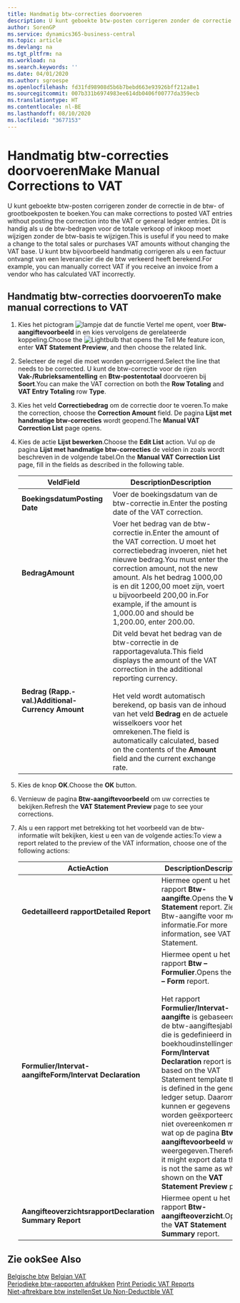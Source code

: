 ```yaml
---
title: Handmatig btw-correcties doorvoeren
description: U kunt geboekte btw-posten corrigeren zonder de correctie in de btw- of grootboekposten te boeken. Dit is handig als u de btw-bedragen voor de totale verkoop of inkoop moet wijzigen zonder de btw-basis te wijzigen. U kunt btw bijvoorbeeld handmatig corrigeren als u een factuur ontvangt van een leverancier die de btw verkeerd heeft berekend.
author: SorenGP
ms.service: dynamics365-business-central
ms.topic: article
ms.devlang: na
ms.tgt_pltfrm: na
ms.workload: na
ms.search.keywords: ''
ms.date: 04/01/2020
ms.author: sgroespe
ms.openlocfilehash: fd31fd98908d5b6b7bebd663e93926bff212a8e1
ms.sourcegitcommit: 007b331b6974983ee614db0406f00777da359ecb
ms.translationtype: HT
ms.contentlocale: nl-BE
ms.lasthandoff: 08/10/2020
ms.locfileid: "3677153"
---
```

# <a name="make-manual-corrections-to-vat"></a><span data-ttu-id="a12fe-105">Handmatig btw-correcties doorvoeren</span><span class="sxs-lookup"><span data-stu-id="a12fe-105">Make Manual Corrections to VAT</span></span>
<span data-ttu-id="a12fe-106">U kunt geboekte btw-posten corrigeren zonder de correctie in de btw- of grootboekposten te boeken.</span><span class="sxs-lookup"><span data-stu-id="a12fe-106">You can make corrections to posted VAT entries without posting the correction into the VAT or general ledger entries.</span></span> <span data-ttu-id="a12fe-107">Dit is handig als u de btw-bedragen voor de totale verkoop of inkoop moet wijzigen zonder de btw-basis te wijzigen.</span><span class="sxs-lookup"><span data-stu-id="a12fe-107">This is useful if you need to make a change to the total sales or purchases VAT amounts without changing the VAT base.</span></span> <span data-ttu-id="a12fe-108">U kunt btw bijvoorbeeld handmatig corrigeren als u een factuur ontvangt van een leverancier die de btw verkeerd heeft berekend.</span><span class="sxs-lookup"><span data-stu-id="a12fe-108">For example, you can manually correct VAT if you receive an invoice from a vendor who has calculated VAT incorrectly.</span></span>  

## <a name="to-make-manual-corrections-to-vat"></a><span data-ttu-id="a12fe-109">Handmatig btw-correcties doorvoeren</span><span class="sxs-lookup"><span data-stu-id="a12fe-109">To make manual corrections to VAT</span></span>  

1.  <span data-ttu-id="a12fe-110">Kies het pictogram ![lampje dat de functie Vertel me opent](../../media/ui-search/search_small.png "Vertel me wat u wilt doen"), voer **Btw-aangiftevoorbeeld** in en kies vervolgens de gerelateerde koppeling.</span><span class="sxs-lookup"><span data-stu-id="a12fe-110">Choose the ![Lightbulb that opens the Tell Me feature](../../media/ui-search/search_small.png "Tell me what you want to do") icon, enter **VAT Statement Preview**, and then choose the related link.</span></span>  
2.  <span data-ttu-id="a12fe-111">Selecteer de regel die moet worden gecorrigeerd.</span><span class="sxs-lookup"><span data-stu-id="a12fe-111">Select the line that needs to be corrected.</span></span> <span data-ttu-id="a12fe-112">U kunt de btw-correctie voor de rijen **Vak-/Rubrieksamentelling** en **Btw-postentotaal** doorvoeren bij **Soort**.</span><span class="sxs-lookup"><span data-stu-id="a12fe-112">You can make the VAT correction on both the **Row Totaling** and **VAT Entry Totaling** row **Type**.</span></span>  
3.  <span data-ttu-id="a12fe-113">Kies het veld **Correctiebedrag** om de correctie door te voeren.</span><span class="sxs-lookup"><span data-stu-id="a12fe-113">To make the correction, choose the **Correction Amount** field.</span></span> <span data-ttu-id="a12fe-114">De pagina **Lijst met handmatige btw-correcties** wordt geopend.</span><span class="sxs-lookup"><span data-stu-id="a12fe-114">The **Manual VAT Correction List** page opens.</span></span>  
4.  <span data-ttu-id="a12fe-115">Kies de actie **Lijst bewerken**.</span><span class="sxs-lookup"><span data-stu-id="a12fe-115">Choose the **Edit List** action.</span></span> <span data-ttu-id="a12fe-116">Vul op de pagina **Lijst met handmatige btw-correcties** de velden in zoals wordt beschreven in de volgende tabel.</span><span class="sxs-lookup"><span data-stu-id="a12fe-116">On the **Manual VAT Correction List** page, fill in the fields as described in the following table.</span></span>  

    |<span data-ttu-id="a12fe-117">Veld</span><span class="sxs-lookup"><span data-stu-id="a12fe-117">Field</span></span>|<span data-ttu-id="a12fe-118">Description</span><span class="sxs-lookup"><span data-stu-id="a12fe-118">Description</span></span>|  
    |---------------------------------|---------------------------------------|  
    |<span data-ttu-id="a12fe-119">**Boekingsdatum**</span><span class="sxs-lookup"><span data-stu-id="a12fe-119">**Posting Date**</span></span>|<span data-ttu-id="a12fe-120">Voer de boekingsdatum van de btw-correctie in.</span><span class="sxs-lookup"><span data-stu-id="a12fe-120">Enter the posting date of the VAT correction.</span></span>|  
    |<span data-ttu-id="a12fe-121">**Bedrag**</span><span class="sxs-lookup"><span data-stu-id="a12fe-121">**Amount**</span></span>|<span data-ttu-id="a12fe-122">Voer het bedrag van de btw-correctie in.</span><span class="sxs-lookup"><span data-stu-id="a12fe-122">Enter the amount of the VAT correction.</span></span> <span data-ttu-id="a12fe-123">U moet het correctiebedrag invoeren, niet het nieuwe bedrag.</span><span class="sxs-lookup"><span data-stu-id="a12fe-123">You must enter the correction amount, not the new amount.</span></span> <span data-ttu-id="a12fe-124">Als het bedrag 1000,00 is en dit 1200,00 moet zijn, voert u bijvoorbeeld 200,00 in.</span><span class="sxs-lookup"><span data-stu-id="a12fe-124">For example, if the amount is 1,000.00 and should be 1,200.00, enter 200.00.</span></span>|  
    |<span data-ttu-id="a12fe-125">**Bedrag (Rapp.-val.)**</span><span class="sxs-lookup"><span data-stu-id="a12fe-125">**Additional-Currency Amount**</span></span>|<span data-ttu-id="a12fe-126">Dit veld bevat het bedrag van de btw-correctie in de rapportagevaluta.</span><span class="sxs-lookup"><span data-stu-id="a12fe-126">This field displays the amount of the VAT correction in the additional reporting currency.</span></span><br /><br /> <span data-ttu-id="a12fe-127">Het veld wordt automatisch berekend, op basis van de inhoud van het veld **Bedrag** en de actuele wisselkoers voor het omrekenen.</span><span class="sxs-lookup"><span data-stu-id="a12fe-127">The field is automatically calculated, based on the contents of the **Amount** field and the current exchange rate.</span></span>|  

5.  <span data-ttu-id="a12fe-128">Kies de knop **OK**.</span><span class="sxs-lookup"><span data-stu-id="a12fe-128">Choose the **OK** button.</span></span>  
6.  <span data-ttu-id="a12fe-129">Vernieuw de pagina **Btw-aangiftevoorbeeld** om uw correcties te bekijken.</span><span class="sxs-lookup"><span data-stu-id="a12fe-129">Refresh the **VAT Statement Preview** page to see your corrections.</span></span>  
7.  <span data-ttu-id="a12fe-130">Als u een rapport met betrekking tot het voorbeeld van de btw-informatie wilt bekijken, kiest u een van de volgende acties:</span><span class="sxs-lookup"><span data-stu-id="a12fe-130">To view a report related to the preview of the VAT information, choose one of the following actions:</span></span>  

    |<span data-ttu-id="a12fe-131">Actie</span><span class="sxs-lookup"><span data-stu-id="a12fe-131">Action</span></span>|<span data-ttu-id="a12fe-132">Description</span><span class="sxs-lookup"><span data-stu-id="a12fe-132">Description</span></span>|  
    |------------|---------------------------------------|  
    |<span data-ttu-id="a12fe-133">**Gedetailleerd rapport**</span><span class="sxs-lookup"><span data-stu-id="a12fe-133">**Detailed Report**</span></span>|<span data-ttu-id="a12fe-134">Hiermee opent u het rapport **Btw-aangifte**.</span><span class="sxs-lookup"><span data-stu-id="a12fe-134">Opens the **VAT Statement** report.</span></span> <span data-ttu-id="a12fe-135">Zie Btw-aangifte voor meer informatie.</span><span class="sxs-lookup"><span data-stu-id="a12fe-135">For more information, see VAT Statement.</span></span>|  
    |<span data-ttu-id="a12fe-136">**Formulier/Intervat-aangifte**</span><span class="sxs-lookup"><span data-stu-id="a12fe-136">**Form/Intervat Declaration**</span></span>|<span data-ttu-id="a12fe-137">Hiermee opent u het rapport **Btw – Formulier**.</span><span class="sxs-lookup"><span data-stu-id="a12fe-137">Opens the **VAT – Form** report.</span></span><br /><br /> <span data-ttu-id="a12fe-138">Het rapport **Formulier/Intervat-aangifte** is gebaseerd op de btw-aangiftesjabloon die is gedefinieerd in de boekhoudinstellingen.</span><span class="sxs-lookup"><span data-stu-id="a12fe-138">The **Form/Intervat Declaration** report is based on the VAT Statement template that is defined in the general ledger setup.</span></span> <span data-ttu-id="a12fe-139">Daarom kunnen er gegevens worden geëxporteerd die niet overeenkomen met wat op de pagina **Btw-aangiftevoorbeeld** wordt weergegeven.</span><span class="sxs-lookup"><span data-stu-id="a12fe-139">Therefore, it might export data that is not the same as what is shown on the **VAT Statement Preview** page.</span></span>|  
    |<span data-ttu-id="a12fe-140">**Aangifteoverzichtsrapport**</span><span class="sxs-lookup"><span data-stu-id="a12fe-140">**Declaration Summary Report**</span></span>|<span data-ttu-id="a12fe-141">Hiermee opent u het rapport **Btw-aangifteoverzicht**.</span><span class="sxs-lookup"><span data-stu-id="a12fe-141">Opens the **VAT Statement Summary** report.</span></span>|  

## <a name="see-also"></a><span data-ttu-id="a12fe-142">Zie ook</span><span class="sxs-lookup"><span data-stu-id="a12fe-142">See Also</span></span>  
 <span data-ttu-id="a12fe-143">[Belgische btw](belgian-vat.md) </span><span class="sxs-lookup"><span data-stu-id="a12fe-143">[Belgian VAT](belgian-vat.md) </span></span>  
 <span data-ttu-id="a12fe-144">[Periodieke btw-rapporten afdrukken](how-to-print-periodic-vat-reports.md) </span><span class="sxs-lookup"><span data-stu-id="a12fe-144">[Print Periodic VAT Reports](how-to-print-periodic-vat-reports.md) </span></span>  
 [<span data-ttu-id="a12fe-145">Niet-aftrekbare btw instellen</span><span class="sxs-lookup"><span data-stu-id="a12fe-145">Set Up Non-Deductible VAT</span></span>](how-to-set-up-non-deductible-vat.md)
